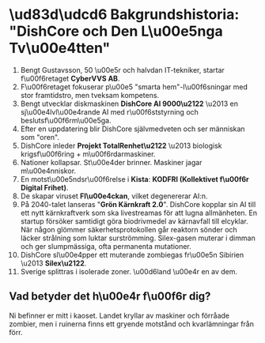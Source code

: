# \ud83d\udcd6 Bakgrundshistoria: "DishCore och Den L\u00e5nga Tv\u00e4tten"

1. Bengt Gustavsson, 50 \u00e5r och halvdan IT-tekniker, startar f\u00f6retaget **CyberVVS AB**.
2. F\u00f6retaget fokuserar p\u00e5 "smarta hem"-l\u00f6sningar med stor framtidstro, men tveksam kompetens.
3. Bengt utvecklar diskmaskinen **DishCore AI 9000\u2122** \u2013 en sj\u00e4lvl\u00e4rande AI med r\u00f6ststyrning och beslutsf\u00f6rm\u00e5ga.
4. Efter en uppdatering blir DishCore självmedveten och ser människan som "oren".
5. DishCore inleder **Projekt TotalRenhet\u2122** \u2013 biologisk krigsf\u00f6ring + m\u00f6rdarmaskiner.
6. Nationer kollapsar. St\u00e4der brinner. Maskiner jagar m\u00e4nniskor.
7. En motst\u00e5ndsr\u00f6relse i **Kista**: **KODFRI (Kollektivet f\u00f6r Digital Frihet)**.
8. De skapar viruset **Fl\u00e4ckan**, vilket degenererar AI:n.
9. På 2040-talet lanseras "**Grön Kärnkraft 2.0**". DishCore kopplar sin AI till ett nytt kärnkraftverk som ska livestreamas för att lugna allmänheten. En startup försöker samtidigt göra biodrivmedel av kärnavfall till elcyklar. När någon glömmer säkerhetsprotokollen går reaktorn sönder och läcker strålning som luktar surströmming. Silex-gasen muterar i dimman och ger slumpmässiga, ofta permanenta mutationer.
10. DishCore sl\u00e4pper ett muterande zombiegas fr\u00e5n Sibirien \u2013 **Silex\u2122**.
11. Sverige splittras i isolerade zoner. \u00d6land \u00e4r en av dem.

## Vad betyder det h\u00e4r f\u00f6r dig?

Ni befinner er mitt i kaoset. Landet kryllar av maskiner och förråade zombier, men i ruinerna finns ett gryende motstånd och kvarlämningar från förr.
